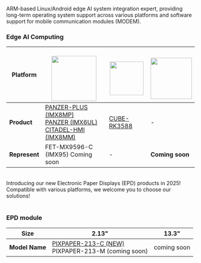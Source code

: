 ARM-based Linux/Android edge AI system integration expert, providing long-term operating system support across various platforms and software support for mobile communication modules (MODEM). <br>

### Edge AI Computing

| **Platform** | <a href="https://www.nxp.com/" target="_blank"><br> <img src="https://github.com/TechNexion-Vision/.github/assets/28101204/67cc61c0-6bb7-44d5-889a-1ba5d4c0b9b5" width="" height="120" /></a> | <a href="https://www.rock-chips.com/a/en/index.html" target="_blank"><br> <img src="https://www.synnex-grp.com/component/img/brand_pic/rockchip/baner_logo.jpg" width="" height="90" /></a> | <a href="https://www.renesas.com/" target="_blank"><br> <img src="https://www.macnica.com/apac/galaxy/zh_tw/products-support/products/renesas.coreimg.jpeg/structure/_jcr_content/root/container/container/bannerimage/1653236359047.jpeg" width="" height="110" /></a> | 
| ---- | ---- | ---- | ---- |
| **Product** | [PANZER-PLUS (IMX8MP)](https://github.com/MayQueenTechCommunity/PANZER-PLUS)<br/>[PANZER (IMX6UL)](https://github.com/MayQueenTechCommunity/PANZER)<br/>[CITADEL-HMI (IMX8MM)](https://github.com/MayQueenTechCommunity/CITADEL-HMI) | [CUBE-RK3588](https://github.com/MayQueenTechCommunity/CUBE-RK3588) | - |
| **Represent** | FET-MX9596-C (IMX95) Coming soon  | - | **Coming soon** |

<br>
Introducing our new Electronic Paper Displays (EPD) products in 2025!
Compatible with various platforms, we welcome you to choose our solutions!<br> <br>

### EPD module
| **Size** |2.13" | 13.3" |
| ---- | ---- | ---- |
| **Model Name** |  [PIXPAPER-213-C (NEW)](https://github.com/MayQueenTechCommunity/PIXPAPER-213-C) <br> PIXPAPER-213-M (coming soon) | coming soon |
